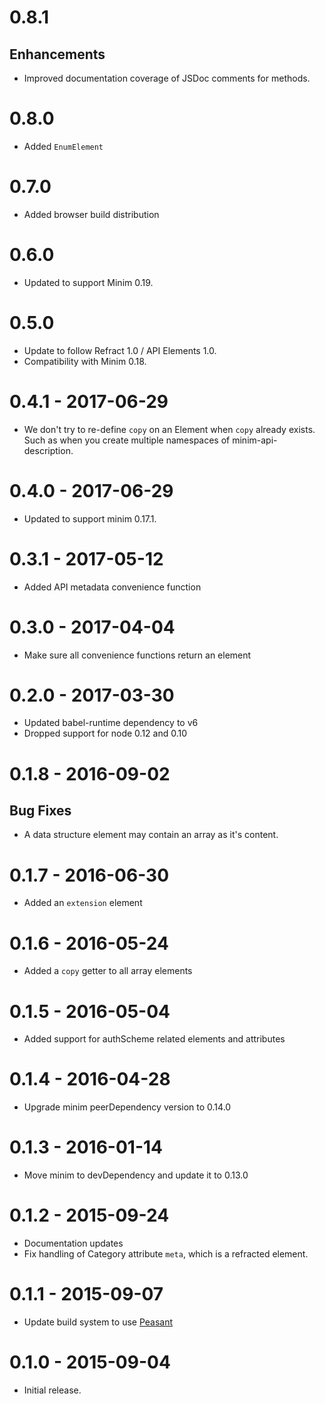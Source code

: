 # 0.8.1

## Enhancements

- Improved documentation coverage of JSDoc comments for methods.

# 0.8.0

- Added `EnumElement`

# 0.7.0

- Added browser build distribution

# 0.6.0

- Updated to support Minim 0.19.

# 0.5.0

- Update to follow Refract 1.0 / API Elements 1.0.
- Compatibility with Minim 0.18.

# 0.4.1 - 2017-06-29

- We don't try to re-define `copy` on an Element when `copy` already exists.
  Such as when you create multiple namespaces of minim-api-description.

# 0.4.0 - 2017-06-29

- Updated to support minim 0.17.1.

# 0.3.1 - 2017-05-12

- Added API metadata convenience function

# 0.3.0 - 2017-04-04

- Make sure all convenience functions return an element

# 0.2.0 - 2017-03-30

- Updated babel-runtime dependency to v6
- Dropped support for node 0.12 and 0.10

# 0.1.8 - 2016-09-02

## Bug Fixes

- A data structure element may contain an array as it's content.

# 0.1.7 - 2016-06-30

- Added an `extension` element

# 0.1.6 - 2016-05-24

- Added a `copy` getter to all array elements

# 0.1.5 - 2016-05-04

- Added support for authScheme related elements and attributes

# 0.1.4 - 2016-04-28

- Upgrade minim peerDependency version to 0.14.0

# 0.1.3 - 2016-01-14

- Move minim to devDependency and update it to 0.13.0

# 0.1.2 - 2015-09-24

- Documentation updates
- Fix handling of Category attribute `meta`, which is a refracted element.

# 0.1.1 - 2015-09-07

- Update build system to use [Peasant](https://github.com/danielgtaylor/peasant)

# 0.1.0 - 2015-09-04

- Initial release.
